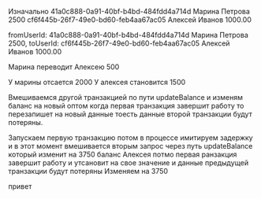 Изначально
41a0c888-0a91-40bf-b4bd-484fdd4a714d Марина Петрова 2500
cf6f445b-26f7-49e0-bd60-feb4aa67ac05 Алексей Иванов 1000.00

fromUserId: 41a0c888-0a91-40bf-b4bd-484fdd4a714d Марина Петрова 2500,
toUserId: cf6f445b-26f7-49e0-bd60-feb4aa67ac05 Алексей Иванов 1000.00

Марина переводит Алексею 500

У марины отсается 2000
У алексея становится 1500

Вмешиваемся другой транзакцией по пути updateBalance и изменям баланс на новый оптом когда
первая транзакция завершит работу то перезапишет на новый данные тоесть данные второй транзакции будут потеряны.

Запускаем первую транзакцию потом в процессе имитируем задержку и в этот момент вмешивается вторым запрос через путь updateBalance который изменит на 3750 баланс Алексея потмо первая ранзакция завершит работу и утсановит на свое значение и данные предыдущей транзакции будут потеряны
Изменяем на 3750


привет